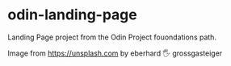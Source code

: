 # odin-landing-page
Landing Page project from the Odin Project fouondations path.

Image from https://unsplash.com by eberhard 🖐 grossgasteiger
